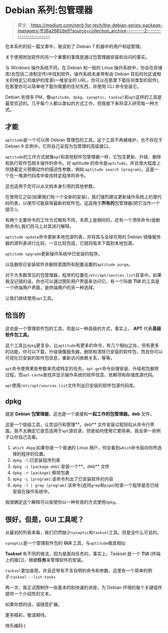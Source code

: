 # Debian 系列:包管理器

> 原文：<https://medium.com/nerd-for-tech/the-debian-series-package-managers-ff38a2682de9?source=collection_archive---------2----------------------->

在本系列的前一篇文章中，我谈到了 Debian 7 机器中的用户和组管理。

关于使用附加软件的另一个重要的事情是通过包管理器安装和访问的事实。

与 Windows 操作系统不同，在 Debian 和一般的 Linux 操作系统中，你会在存储库(也包括二进制文件)中找到软件。操作系统本身带有由 Debian 背后的社区或相关的特定公司维护的库源(一堆安全的 URL，你可以在那里下载任何类型的软件),在那里你可以简单地下载你需要的任何东西，并使用 CLI 命令安装它。

Debian 有很多 PM，像`aptitude`、`dpkg`、`synaptic`、`tasksel`和`apt`这样的工具是最受欢迎的。几乎每个人都以类似的方式工作，但我接下来将深入研究每一种方式。

## 才能

`aptitude`是一个可以用 Debian 管理包的工具。这个工具不再被维护，也不存在于 Debian 9 实例中。它将自己呈现为包管理的高级接口。

`aptitude`的工作方式就像`apt`和其他软件包管理器一样，它包含更新、升级、删除和执行软件包相关操作的命令。对 aptitude 的命令是`aptitude`，并且很大程度上伴随着定义预期动作的描述性参数，例如:`aptitude search [program]`。这是一个在一堆源代码库中查找特定程序的命令。

这也适用于您可以从文档本身引用的其他参数。

在使用它之前(如果我们有一个全新的安装)，我们强烈建议更新操作系统上的源代码列表，以便尽可能获得最新的软件包。这适用于**所有的**包管理器(把它当作一个提示:)。

有两个主要命令的工作方式略有不同，本质上是相同的，还有一个清除命令(或删除命令),我们将马上对其进行解释。

`aptitude update`命令更新本地包源列表，并将其与全球可用的 Debian 镜像服务器的源列表进行比较，一旦比较完成，它就将版本下载到本地包源。

`aptitude upgrade`更新操作系统中已安装的程序。

以及删除已安装软件并删除周围所有配置设置的`aptitude purge`。

对于大多数常见的包管理器，程序的位置在`/etc/apt/sources.list`目录中。如果我没记错的话，你也可以通过图形用户界面来访问它。有一个叫做 **TUI** 的工具是一个终端用户界面，是终端用户的另一种选择。

让我们继续使用`apt`工具。

## 恰当的

这也是一个管理软件包的工具，但是以一种高级的方式，事实上， **APT** 代表**高级软件包工具。**

这个工具比`dpkg`更复杂，比`aptitude`有更多的命令，有几个相似之处，但有更多的功能，你可以下载，升级镜像服务器，删除和清除已安装的软件包，而且你可以可视化已安装的软件包信息，重新访问依赖关系，等等。

`apt`命令使用某些参数来完成特定的任务。`apt-get`命令处理安装、升级和包删除过程，而`apt-cache`查找并显示操作系统的软件信息、依赖项和存储库源代码。

`apt`使用`/etc/apt/sources.list`文件列出已安装的软件包源代码库。

## dpkg

就是 **Debian 包管理器**，这也是一个直接和**一起工作的包管理器。deb** 文件。

这是一个低级工具，让您运行和管理**。deb** 文件安装过程轻松从命令行界面。我不太确定它是否适用于`apt`源目录，但是如何使用它更简单。我会举一些例子让你自己去看。

1.  `which dkpg`:如果你是一个普通的 Linux 用户，你会看到`which`命令指向你所选择的程序的位置。
2.  `dpkg -l`:已安装程序列表
3.  `dpkg -i [package.deb]`:安装一个**。deb** 文件
4.  `dpkg -r [package]`:移除包裹
5.  `dpkg -L [program]`:该命令列出了已安装软件的内容
6.  `dpkg -l | grep [program]`:该命令(连同`grep`和`pipe`)检查一个程序是否已经安装在操作系统中。

我很确定这个解释可以驱使你以一种有效的方式使用`dpkg`。

## 很好，但是，GUI 工具呢？

从最初的列表来看，我们仍然缺少`synaptic`和`tasksel`工具。但是没什么可说的。

`synaptic`是一个管理软件包的 **GUI** 工具，与`aptitude`极其相似

**Tasksel** 有不同的做法，因为是面向任务的，事实上，Tasksel 是一个 **TUI** (终端上的接口)，根据**任务**来管理软件的安装。

`tasksel`更加直观，并且还带有不言自明的命令和参数。这里有一个简单的例子:`tasksel --list-tasks`

再一次，我正试图制作一些基本的和快速的讲座，为 Debian 环境的每个关键组件提供一个介绍性的文本。

如果你想的话，请随意扩展。

更多精彩，敬请期待。

快乐编码:)